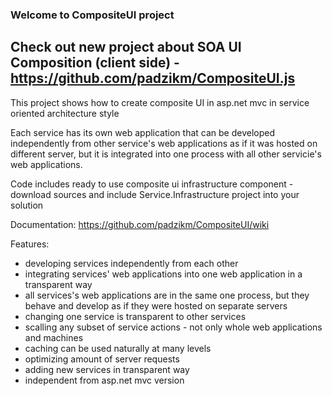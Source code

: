 ### Welcome to CompositeUI project

## Check out new project about SOA UI Composition (client side) - https://github.com/padzikm/CompositeUI.js

This project shows how to create composite UI in asp.net mvc in service oriented architecture style  

Each service has its own web application that can be developed independently from other service's web applications as if it was hosted on different server, but it is integrated into one process with all other servicie's web applications.  

Code includes ready to use composite ui infrastructure component - download sources and include Service.Infrastructure project into your solution

Documentation: https://github.com/padzikm/CompositeUI/wiki

Features:
+ developing services independently from each other
+ integrating services' web applications into one web application in a transparent way
+ all services's web applications are in the same one process, but they behave and develop as if they were hosted on separate servers
+ changing one service is transparent to other services
+ scalling any subset of service actions - not only whole web applications and machines
+ caching can be used naturally at many levels
+ optimizing amount of server requests
+ adding new services in transparent way
+ independent from asp.net mvc version
